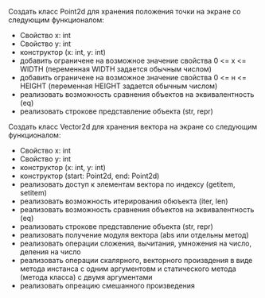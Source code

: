 Создать класс Point2d для хранения положения точки на экране со следующим функционалом:
 - Свойство x: int 
 - Свойство y: int
 - конструктор (x: int, y: int)
 - добавить ограничене на возможное значение свойства 0 <= x <= WIDTH (переменная WIDTH задается обычным числом)  
 - добавить ограничене на возможное значение свойства 0 <= н <= HEIGHT (переменная HEIGHT задается обычным числом)
 - реализовать возможность сравнения объектов на эквивалентность (eq)
 - реализовать строкове представление объекта (str, repr)  

Создать класс Vector2d для хранения вектора на экране со следующим функционалом:
 - Свойство x: int 
 - Свойство y: int
 - конструктор (x: int, y: int)
 - конструктор (start: Point2d, end: Point2d)
 - реализовать доступ к элементам вектора по индексу (getitem, setitem)
 - реализовать возможность итерирования обюъекта (iter, len)
 - реализовать возможность сравнения объектов на эквивалентность (eq)
 - реализовать строкове представление объекта (str, repr)  
 - реализовать получение модуля вектора (abs или отдельны метод)
 - реализовать операции сложения, вычитания, умножения на число, деления на число
 - реализовать операции скалярного, векторного произвдения в виде метода инстанса с одним аргументовм и статического метода (метода класса) с двумя аргументами
 - реализовать опреацию смешанного произведения
